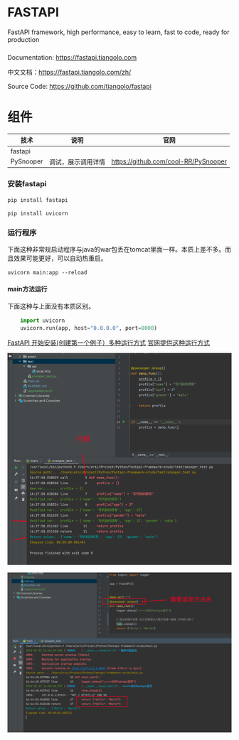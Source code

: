FASTAPI
===
FastAPI framework, high performance, easy to learn, fast to code, ready for production

### 
Documentation: https://fastapi.tiangolo.com

中文文档：https://fastapi.tiangolo.com/zh/

Source Code: https://github.com/tiangolo/fastapi

# 组件

技术 | 说明        | 官网
----|-----------|----
fastapi | | 
 PySnooper| 调试，展示调用详情 | https://github.com/cool-RR/PySnooper


### 安装fastapi

```shell
pip install fastapi
```

```shell
pip install uvicorn
```



### 运行程序
下面这种非常规启动程序与java的war包丢在tomcat里面一样。本质上差不多。而且效果可能更好，可以自动热重启。
```shell
uvicorn main:app --reload
```
#### main方法运行

下面这种与上面没有本质区别。
```python
    import uvicorn
    uvicorn.run(app, host="0.0.0.0", port=8000)
```
[FastAPI 开始安装(创建第一个例子）多种运行方式](https://blog.csdn.net/qq_40815295/article/details/106896707)
[官网提供这种运行方式](https://fastapi.tiangolo.com/zh/tutorial/debugging/)

![img.png](img.png)

![img_1.png](img_1.png)